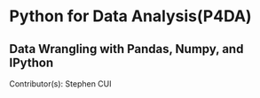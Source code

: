 # Python for Data Analysis(P4DA)

## Data Wrangling with Pandas, Numpy, and IPython

Contributor(s): Stephen CUI
